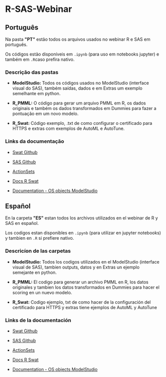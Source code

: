 # R-SAS-Webinar

## Português

Na pasta **"PT"** estão todos os arquivos usados no webinar R e SAS em português.

Os códigos estão disponíveis em `.ipynb` (para uso em notebooks jupyter) e também em `.R`caso prefira nativo.

### Descrição das pastas

   - **ModelStudio:** Todos os códigos usados no ModelStudio (interface visual do SAS), também saídas, dados e em Extras um exemplo semelhante em python.
  
   - **R_PMML:** O código para gerar um arquivo PMML em R, os dados originais e também os dados transformados em Dummies para fazer a pontuação em um novo modelo.
  
   - **R_Swat:** Código exemplo, .txt de como configurar o certificado para HTTPS e extras com exemplos de AutoML e AutoTune.

### Links da documentação

  - [Swat Github](https://github.com/sassoftware/R-swat)
  
  - [SAS Github](https://github.com/sassoftware)

  - [ActionSets](https://go.documentation.sas.com/?docsetId=allprodsactions&docsetTarget=actionSetsByName.htm&docsetVersion=3.5&locale=en)

  - [Docs R Swat](https://developer.sas.com/apis/swat/r/v1.3.0/R-swat.pdf)

  - [Documentation - OS objects ModelStudio](https://go.documentation.sas.com/?cdcId=vdmmlcdc&cdcVersion=8.5&docsetId=vdmmlref&docsetTarget=p0doq3u7i2yghzn1azsbn1eu9zmf.htm&locale=en)


## Español

En la carpeta **"ES"** estan todos los archivos utilizados en el webinar de R y SAS en español. 

Los codigos estan disponibles en `.ipynb` (para utilizar en jupyter notebooks) y tambien en `.R` si prefiere nativo.

### Descricíon de las carpetas

  - **ModelStudio:** Todos los codigos utilizados en el ModelStudio (interface visual de SAS), tambien outputs, datos y en Extras un ejemplo semejante en python.
  
  - **R_PMML:** El codigo para generar un archivo PMML en R, los datos originales y tambien los datos transformados en Dummies para hacer el scoring en un nuevo modelo.
  
  - **R_Swat:** Codigo ejemplo, txt de como hacer de la configuración del certificado para HTTPS y extras tiene ejemplos de AutoML y AutoTune
  
  
### Links de la documentación

  - [Swat Github](https://github.com/sassoftware/R-swat)
  
  - [SAS Github](https://github.com/sassoftware)

  - [ActionSets](https://go.documentation.sas.com/?docsetId=allprodsactions&docsetTarget=actionSetsByName.htm&docsetVersion=3.5&locale=en)

  - [Docs R Swat](https://developer.sas.com/apis/swat/r/v1.3.0/R-swat.pdf)

  - [Documentation - OS objects ModelStudio](https://go.documentation.sas.com/?cdcId=vdmmlcdc&cdcVersion=8.5&docsetId=vdmmlref&docsetTarget=p0doq3u7i2yghzn1azsbn1eu9zmf.htm&locale=en)
